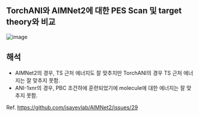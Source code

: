 ## TorchANI와 AIMNet2에 대한 PES Scan 및 target theory와 비교

![image](https://github.com/user-attachments/assets/b64aae02-7736-4700-b815-a3e4a08ed960)

## 해석

- AIMNet2의 경우, TS 근처 에너지도 잘 맞추지만 TorchANI의 경우 TS 근처 에너지는 잘 맞추지 못함.
- ANI-1xnr의 경우, PBC 조건하에 훈련되었기에 molecule에 대한 에너지는 잘 맞추지 못함.

Ref. https://github.com/isayevlab/AIMNet2/issues/29
